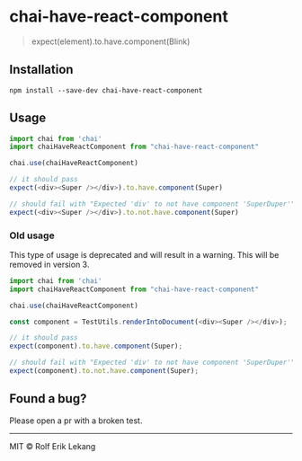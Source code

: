 # chai-have-react-component
> expect(element).to.have.component(Blink)

## Installation
```
npm install --save-dev chai-have-react-component
```

## Usage

```javascript
import chai from 'chai'
import chaiHaveReactComponent from "chai-have-react-component"

chai.use(chaiHaveReactComponent)

// it should pass
expect(<div><Super /></div>).to.have.component(Super)

// should fail with "Expected 'div' to not have component 'SuperDuper'"
expect(<div><Super /></div>).to.not.have.component(Super)
```

### Old usage
This type of usage is deprecated and will result in a warning. This will be removed in version 3.

```javascript
import chai from 'chai'
import chaiHaveReactComponent from "chai-have-react-component"

chai.use(chaiHaveReactComponent)

const component = TestUtils.renderIntoDocument(<div><Super /></div>);

// it should pass
expect(component).to.have.component(Super);

// should fail with "Expected 'div' to not have component 'SuperDuper'"
expect(component).to.not.have.component(Super);
```

## Found a bug?
Please open a pr with a broken test.

----------------------

MIT © Rolf Erik Lekang
